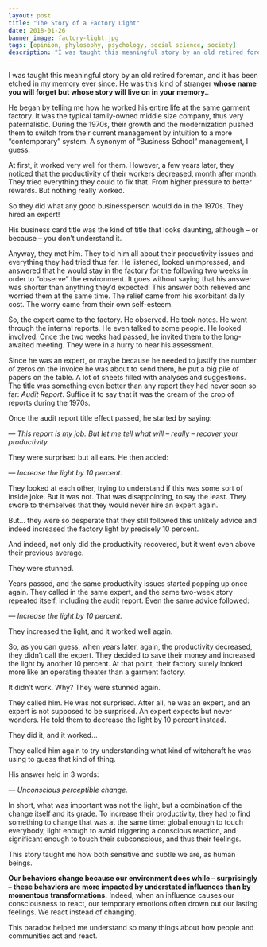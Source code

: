 ```yaml
---
layout: post
title: "The Story of a Factory Light"
date: 2018-01-26
banner_image: factory-light.jpg
tags: [opinion, phylosophy, psychology, social science, society]
description: "I was taught this meaningful story by an old retired foreman, and it has been etched in my memory ever since. He was this kind of stranger whose name you will forget but whose story will live on in your memory. He worked his entire life at the same garment factory. He began by telling me how he worked his entire life at the same garment factory. It was the typical family-owned middle size company, thus very paternalistic."
---
```


I was taught this meaningful story by an old retired foreman, and it has been etched in my memory ever since. He was this kind of stranger **whose name you will forget but whose story will live on in your memory.**.

He began by telling me how he worked his entire life at the same garment factory. It was the typical family-owned middle size company, thus very paternalistic. During the 1970s, their growth and the modernization pushed them to switch from their current management by intuition to a more “contemporary” system. A synonym of “Business School” management, I guess.

<!--more-->

At first, it worked very well for them. However, a few years later, they noticed that the productivity of their workers decreased, month after month. They tried everything they could to fix that. From higher pressure to better rewards. But nothing really worked.

So they did what any good businessperson would do in the 1970s. They hired an expert!

His business card title was the kind of title that looks daunting, although – or because – you don’t understand it.

Anyway, they met him. They told him all about their productivity issues and everything they had tried thus far. He listened, looked unimpressed, and answered that he would stay in the factory for the following two weeks in order to “observe” the environment. It goes without saying that his answer was shorter than anything they’d expected! This answer both relieved and worried them at the same time. The relief came from his exorbitant daily cost. The worry came from their own self-esteem.

So, the expert came to the factory. He observed. He took notes. He went through the internal reports. He even talked to some people. He looked involved.
Once the two weeks had passed, he invited them to the long-awaited meeting. They were in a hurry to hear his assessment.

Since he was an expert, or maybe because he needed to justify the number of zeros on the invoice he was about to send them, he put a big pile of papers on the table. A lot of sheets filled with analyses and suggestions. The title was something even better than any report they had never seen so far: _Audit Report_. Suffice it to say that it was the cream of the crop of reports during the 1970s.

Once the audit report title effect passed, he started by saying:

_— This report is my job. But let me tell what will – really – recover your productivity._

They were surprised but all ears. He then added:

_— Increase the light by 10 percent._

They looked at each other, trying to understand if this was some sort of inside joke. But it was not. That was disappointing, to say the least. They swore to themselves that they would never hire an expert again.

But… they were so desperate that they still followed this unlikely advice and indeed increased the factory light by precisely 10 percent.

And indeed, not only did the productivity recovered, but it went even above their previous average.

They were stunned.

Years passed, and the same productivity issues started popping up once again. They called in the same expert, and the same two-week story repeated itself, including the audit report. Even the same advice followed:

*— Increase the light by 10 percent.*

They increased the light, and it worked well again.

So, as you can guess, when years later, again, the productivity decreased, they didn’t call the expert. They decided to save their money and increased the light by another 10 percent. At that point, their factory surely looked more like an operating theater than a garment factory.

It didn’t work. Why? They were stunned again.

They called him. He was not surprised. After all, he was an expert, and an expert is not supposed to be surprised. An expert expects but never wonders. He told them to decrease the light by 10 percent instead.

They did it, and it worked…

They called him again to try understanding what kind of witchcraft he was using to guess that kind of thing.

His answer held in 3 words:

*— Unconscious perceptible change.*

In short, what was important was not the light, but a combination of the change itself and its grade. To increase their productivity, they had to find something to change that was at the same time: global enough to touch everybody, light enough to avoid triggering a conscious reaction, and significant enough to touch their subconscious, and thus their feelings.

This story taught me how both sensitive and subtle we are, as human beings.

**Our behaviors change because our environment does while – surprisingly – these behaviors are more impacted by understated influences than by momentous transformations.** Indeed, when an influence causes our consciousness to react, our temporary emotions often drown out our lasting feelings. We react instead of changing.

This paradox helped me understand so many things about how people and communities act and react.
